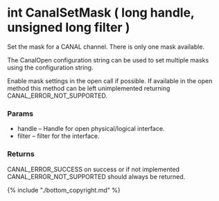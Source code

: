# int CanalSetMask ( long handle, unsigned long filter  )

Set the mask for a CANAL channel. There is only one mask available.

The CanalOpen configuration string can be used to set multiple masks using the configuration string.

Enable mask settings in the open call if possible. If available in the open method this method can be left unimplemented returning CANAL_ERROR_NOT_SUPPORTED.

### Params

* handle – Handle for open physical/logical interface.
* filter – filter for the interface.

### Returns

CANAL_ERROR_SUCCESS on success or if not implemented CANAL_ERROR_NOT_SUPPORTED should always be returned.

{% include "./bottom_copyright.md" %}